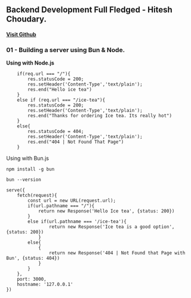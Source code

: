 ## Backend Development Full Fledged - Hitesh Choudary.

#### [Visit Github](https://github.com/ParvezMah/Backend_Development_Hitesh_Choudary_2024.git)

### 01 - Building a server using Bun & Node.

**Using with Node.js**

```
    if(req.url === "/"){
        res.statusCode = 200;
        res.setHeader('Content-Type','text/plain');
        res.end("Hello ice tea")
    }
    else if (req.url === "/ice-tea"){
        res.statusCode = 200;
        res.setHeader('Content-Type','text/plain');
        res.end("Thanks for ordering Ice tea. Its really hot")
    }
    else{
        res.statusCode = 404;
        res.setHeader('Content-Type','text/plain');
        res.end("404 | Not Found That Page")
    }
```

Using with Bun.js
```
npm install -g bun

bun --version
```

```
serve({
    fetch(request){
        const url = new URL(request.url);
        if(url.pathname === "/"){
            return new Response('Hello Ice tea', {status: 200})
        }
        else if(url.pathname === '/ice-tea'){
                return new Response('Ice tea is a good option', {status: 200})
            }
        else{
            {
                return new Response('404 | Not Found that Page with Bun', {status: 404})
            }
        }
    },
    port: 3000,
    hostname: '127.0.0.1'
})
```